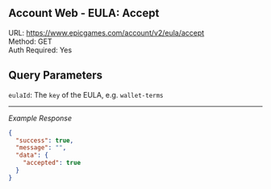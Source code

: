 ## Account Web - EULA: Accept

URL: https://www.epicgames.com/account/v2/eula/accept \
Method: GET \
Auth Required: Yes

## Query Parameters

`eulaId`: The `key` of the EULA, e.g. `wallet-terms`

---

_Example Response_

```json
{
  "success": true,
  "message": "",
  "data": {
    "accepted": true
  }
}
```
